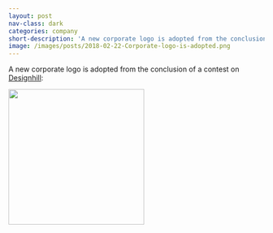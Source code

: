 ```yaml
---
layout: post
nav-class: dark
categories: company
short-description: 'A new corporate logo is adopted from the conclusion of a contest on Designhill:'
image: /images/posts/2018-02-22-Corporate-logo-is-adopted.png
---
```

<p>
A new corporate logo is adopted from the conclusion of a contest on
<a href="https://www.designhill.com/">Designhill</a>:
</p>
<p>
<img src="{{ site.baseurl }}/images/posts/2018-02-22-Corporate-logo-is-adopted.png" width="267" height="267">
</p>
